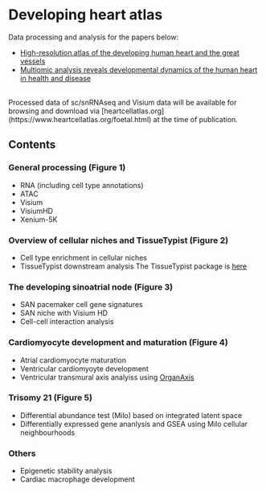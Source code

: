# Developing heart atlas
Data processing and analysis for the papers below:
- [High-resolution atlas of the developing human heart and the great vessels](https://www.biorxiv.org/content/10.1101/2024.04.27.591127v1)
- [Multiomic analysis reveals developmental dynamics of the human heart in health and disease](https://www.biorxiv.org/content/10.1101/2024.04.29.591736v1)<be>
<br>
Processed data of sc/snRNAseq and Visium data will be available for browsing and download via [heartcellatlas.org](https://www.heartcellatlas.org/foetal.html) at the time of publication.

## Contents
### General processing (Figure 1)
- RNA (including cell type annotations)
- ATAC
- Visium
- VisiumHD
- Xenium-5K
### Overview of cellular niches and TissueTypist (Figure 2)
- Cell type enrichment in cellular niches
- TissueTypist downstream analysis
The TissueTypist package is [here](https://github.com/Teichlab/TissueTypist)
### The developing sinoatrial node (Figure 3)
- SAN pacemaker cell gene signatures
- SAN niche with Visium HD
- Cell-cell interaction analysis
### Cardiomyocyte development and maturation (Figure 4)
- Atrial cardiomyocyte maturation
- Ventricular cardiomyoyte development
- Ventricular transmural axis analyiss using [OrganAxis](https://github.com/nadavyayon/TissueTag)
### Trisomy 21 (Figure 5)
- Differential abundance test (Milo) based on integrated latent space
- Differentially expressed gene ananlysis and GSEA using Milo cellular neighbourhoods
### Others 
- Epigenetic stability analysis
- Cardiac macrophage development

